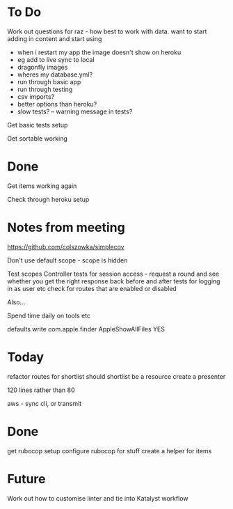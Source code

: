 # To Do

Work out questions for raz
- how best to work with data. want to start adding in content and start using
- when i restart my app the image doesn't show on heroku
- eg add to live sync to local
- dragonfly images
- wheres my database.yml?
- run through basic app
- run through testing
- csv imports?
- better options than heroku?
- slow tests?
– warning message in tests?

Get basic tests setup

Get sortable working

# Done

Get items working again

Check through heroku setup

# Notes from meeting

https://github.com/colszowka/simplecov

Don't use default scope - scope is hidden

Test scopes
Controller tests for session access - request a round and see whether you get the right response back
before and after tests for logging in as user etc
check for routes that are enabled or disabled

Also...

Spend time daily on tools etc

defaults write com.apple.finder AppleShowAllFiles YES


# Today

refactor routes for shortlist
should shortlist be a resource 
create a presenter

120 lines rather than 80

aws - sync cli, or transmit

# Done

get rubocop setup
configure rubocop for stuff
create a helper for items

# Future

Work out how to customise linter and tie into Katalyst workflow
